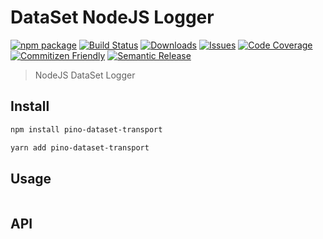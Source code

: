 # DataSet NodeJS Logger

[![npm package][npm-img]][npm-url]
[![Build Status][build-img]][build-url]
[![Downloads][downloads-img]][downloads-url]
[![Issues][issues-img]][issues-url]
[![Code Coverage][codecov-img]][codecov-url]
[![Commitizen Friendly][commitizen-img]][commitizen-url]
[![Semantic Release][semantic-release-img]][semantic-release-url]

> NodeJS DataSet Logger

## Install

```sh
npm install pino-dataset-transport
```

```sh
yarn add pino-dataset-transport
```

## Usage

```ts

```

## API

[build-img]:https://github.com/yorch/pino-dataset-transport/actions/workflows/release.yml/badge.svg
[build-url]:https://github.com/yorch/pino-dataset-transport/actions/workflows/release.yml
[downloads-img]:https://img.shields.io/npm/dt/pino-dataset-transport
[downloads-url]:https://www.npmtrends.com/pino-dataset-transport
[npm-img]:https://img.shields.io/npm/v/pino-dataset-transport
[npm-url]:https://www.npmjs.com/package/pino-dataset-transport
[issues-img]:https://img.shields.io/github/issues/yorch/pino-dataset-transport
[issues-url]:https://github.com/yorch/pino-dataset-transport/issues
[codecov-img]:https://codecov.io/gh/yorch/pino-dataset-transport/branch/main/graph/badge.svg
[codecov-url]:https://codecov.io/gh/yorch/pino-dataset-transport
[semantic-release-img]:https://img.shields.io/badge/%20%20%F0%9F%93%A6%F0%9F%9A%80-semantic--release-e10079.svg
[semantic-release-url]:https://github.com/semantic-release/semantic-release
[commitizen-img]:https://img.shields.io/badge/commitizen-friendly-brightgreen.svg
[commitizen-url]:http://commitizen.github.io/cz-cli/
